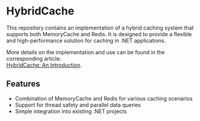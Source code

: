 # HybridCache

This repository contains an implementation of a hybrid caching system that supports both MemoryCache and Redis. It is designed to provide a flexible and high-performance solution for caching in .NET applications.

More details on the implementation and use can be found in the corresponding article:  
[HybridCache: An Introduction](https://medium.com/c-sharp-programming/hybridcache-in-a-console-application-with-redis-71083901f99f).

## Features
- Combination of MemoryCache and Redis for various caching scenarios
- Support for thread safety and parallel data queries
- Simple integration into existing .NET projects
